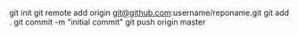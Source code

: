 git init
git remote add origin git@github.com:username/reponame.git
git add . 
git commit -m "initial commit"
git push origin master 
